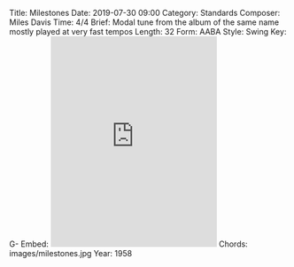 Title: Milestones
Date: 2019-07-30 09:00
Category: Standards
Composer: Miles Davis
Time: 4/4
Brief: Modal tune from the album of the same name mostly played at very fast tempos
Length: 32
Form: AABA
Style: Swing
Key: G-
Embed: <iframe src="https://open.spotify.com/embed/playlist/6iQKsxKm7Aa0ahc3iKnWXM" width="300" height="380" frameborder="0" allowtransparency="true" allow="encrypted-media"></iframe>
Chords: images/milestones.jpg
Year: 1958
